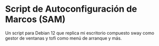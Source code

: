 # Script de Autoconfiguración de Marcos (SAM)
Un script para Debian 12 que replica mi escritorio compuesto sway como gestor de ventanas y tofi como menú de arranque y más.
